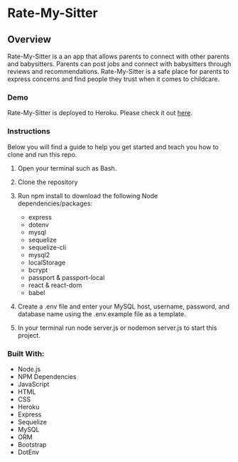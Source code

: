 # Rate-My-Sitter

## **Overview**

Rate-My-Sitter is a an app that allows parents to connect with other parents and babysitters. Parents can post jobs and connect with babysitters through reviews and recommendations. Rate-My-Sitter is a safe place for parents to express concerns and find people they trust when it comes to childcare.

### **Demo**

Rate-My-Sitter is deployed to Heroku. Please check it out [here](https://rate-my-sitter.herokuapp.com).

### **Instructions**

Below you will find a guide to help you get started and teach you how to clone and run this repo.

1. Open your terminal such as Bash.

2. Clone the repository

3. Run npm install to download the following Node dependencies/packages:

   - express
   - dotenv
   - mysql
   - sequelize
   - sequelize-cli
   - mysql2
   - localStorage
   - bcrypt
   - passport & passport-local
   - react & react-dom
   - babel

4. Create a .env file and enter your MySQL host, username, password, and database name using the .env.example file as a template.

5. In your terminal run node server.js or nodemon server.js to start this project.

### **Built With:**

- Node.js
- NPM Dependencies
- JavaScript
- HTML
- CSS
- Heroku
- Express
- Sequelize
- MySQL
- ORM
- Bootstrap
- DotEnv

